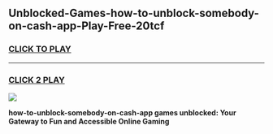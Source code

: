 
## Unblocked-Games-how-to-unblock-somebody-on-cash-app-Play-Free-20tcf
<h3>
<a href="https://premium76.site?title=how-to-unblock-somebody-on-cash-app&ref=20M">CLICK TO PLAY</a></h3>
<hr>

<h3>
<a href="https://premium76.site?title=how-to-unblock-somebody-on-cash-app&ref=20M">CLICK 2 PLAY</a>
  
</h3>

<a href="https://premium76.site?title=how-to-unblock-somebody-on-cash-app&ref=19M"><img src="https://clearcache.store/games.png"></a>


**how-to-unblock-somebody-on-cash-app games unblocked: Your Gateway to Fun and Accessible Online Gaming**
